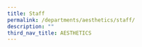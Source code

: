 ```yaml
---
title: Staff
permalink: /departments/aesthetics/staff/
description: ""
third_nav_title: AESTHETICS
---
```

